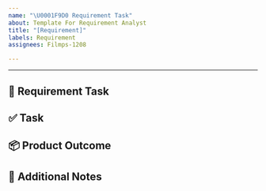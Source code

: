 ```yaml
---
name: "\U0001F9D0 Requirement Task"
about: Template For Requirement Analyst
title: "[Requirement]"
labels: Requirement
assignees: Filmps-1208

---
```


---
🧐 Requirement Task
---

## ✅ Task
<!-- ตัวอย่าง: ฟีเจอร์แจ้งของหาย, คนที่ต้องอนุมัติ -->

## 📦 Product Outcome
<!-- ตัวอย่าง: เอกสาร requirement, use case diagram -->

## 📝 Additional Notes
<!-- ข้อมูลเพิ่มเติม -->
